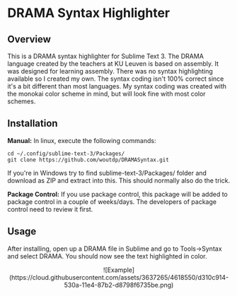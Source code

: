 # DRAMA Syntax Highlighter
## Overview
This is a DRAMA syntax highlighter for Sublime Text 3. The DRAMA language created by the teachers at KU Leuven is based on assembly. It was designed for learning assembly. There was no syntax highlighting available so I created my own. The syntax coding isn't 100% correct since it's a bit different than most languages. My syntax coding was created with the monokai color scheme in mind, but will look fine with most color schemes.

## Installation
**Manual:** In linux, execute the following commands: 

```
cd ~/.config/sublime-text-3/Packages/
git clone https://github.com/woutdp/DRAMASyntax.git
```

If you're in Windows try to find sublime-text-3/Packages/ folder and download as ZIP and extract into this. This should normally also do the trick.

**Package Control:** If you use package control, this package will be added to package control in a couple of weeks/days. The developers of package control need to review it first.

## Usage
After installing, open up a DRAMA file in Sublime and go to Tools->Syntax and select DRAMA. You should now see the text highlighted in color.

<div style="text-align:center">![Example](https://cloud.githubusercontent.com/assets/3637265/4618550/d310c914-530a-11e4-87b2-d8798f6735be.png)</div>
